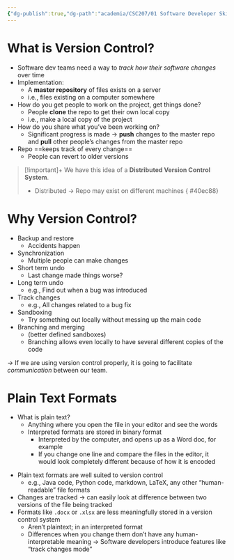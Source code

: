 ```yaml
---
{"dg-publish":true,"dg-path":"academia/CSC207/01 Software Developer Skills and Tools/Version Control.md","permalink":"/academia/csc-207/01-software-developer-skills-and-tools/version-control/","tags":["#lecture","#note","university"],"created":"2024-09-05T13:09:23.000-04:00","updated":"2024-12-10T23:33:48.785-05:00"}
---
```



# What is Version Control?

- Software dev teams need a way to *track how their software changes* over time
- Implementation:
    - A **master repository** of files exists on a server
    - i.e., files existing on a computer somewhere
- How do you get people to work on the project, get things done?
    - People **clone** the repo to get their own local copy
    - i.e., make a local copy of the project
- How do you share what you’ve been working on?
    - Significant progress is made → **push** changes to the master repo and **pull** other people’s changes from the master repo
- Repo ==keeps track of every change==
    - People can revert to older versions

> [!important]+ We have this idea of a **Distributed Version Control System**.
> - Distributed → Repo may exist on different machines
{ #40ec88}


# Why Version Control?

- Backup and restore
    - Accidents happen
- Synchronization
    - Multiple people can make changes
- Short term undo
    - Last change made things worse?
- Long term undo
    - e.g., Find out when a bug was introduced
- Track changes
    - e.g., All changes related to a bug fix
- Sandboxing
    - Try something out locally without messing up the main code
- Branching and merging
    - (better defined sandboxes)
    - Branching allows even locally to have several different copies of the code

→ If we are using version control properly, it is going to facilitate *communication* between our team.

# Plain Text Formats

- What is plain text?
    - Anything where you open the file in your editor and see the words
    - Interpreted formats are stored in binary format
        - Interpreted by the computer, and opens up as a Word doc, for example
        - If you change one line and compare the files in the editor, it would look completely different because of how it is encoded

<!-- break -->
- Plain text formats are well suited to version control
    - e.g., Java code, Python code, markdown, LaTeX, any other “human-readable” file formats
- Changes are tracked → can easily look at difference between two versions of the file being tracked
- Formats like `.docx` or `.xlsx` are less meaningfully stored in a version control system
    - Aren’t plaintext; in an interpreted format
    - Differences when you change them don’t have any human-interpretable meaning → Software developers introduce features like “track changes mode”
